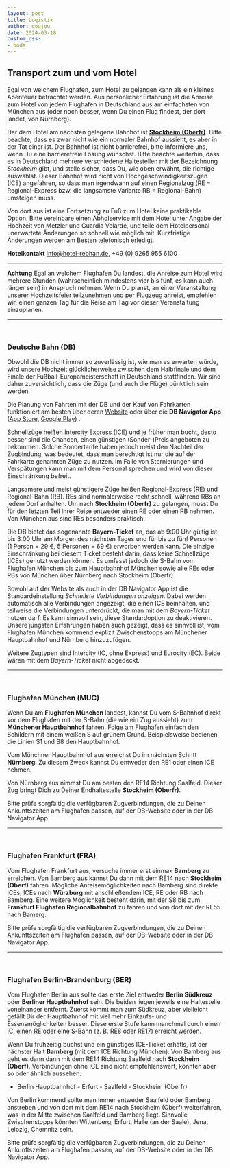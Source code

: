 ```yaml
---
layout: post
title: Logistik
author: goujou
date: 2024-03-18
custom_css:
- boda
---
```

## Transport zum und vom Hotel
Egal von welchem Flughafen, zum Hotel zu gelangen kann als ein kleines Abenteuer betrachtet werden.
Aus persönlicher Erfahrung ist die Anreise zum Hotel von jedem Flughafen in Deutschland aus am einfachsten von München aus (oder noch besser, wenn Du einen Flug findest, der dort landet, von Nürnberg).

Der dem Hotel am nächsten gelegene Bahnhof ist **[Stockheim (Oberfr)](https://www.google.com/maps/place/96342+Stockheim,+Germany/@50.3068948,11.2814374,17.96z/data=!4m6!3m5!1s0x47a162d0c96bc825:0x12f2c3af610540a9!8m2!3d50.3067809!4d11.2818069!16s%2Fm%2F02q3zjx?authuser=0&entry=ttu)**.
Bitte beachte, dass es zwar nicht wie ein normaler Bahnhof aussieht, es aber in der Tat einer ist.
Der Bahnhof ist nicht barrierefrei, bitte informiere uns, wenn Du eine barrierefreie Lösung wünschst.
Bitte beachte weiterhin, dass es in Deutschland mehrere verschiedene Haltestellen mit der Bezeichnung *Stockheim* gibt, und stelle sicher,  dass Du, wie oben erwähnt, die richtige auswählst.
Dieser Bahnhof wird nicht von Hochgeschwindigkeitszügen (ICE) angefahren, so dass man irgendwann auf einen Regionalzug (RE = Regional-Express bzw. die langsamste Variante RB = Regional-Bahn) umsteigen muss.

Von dort aus ist eine Fortsetzung zu Fuß zum Hotel keine praktikable Option.
Bitte vereinbare einen Abholservice mit dem Hotel unter Angabe der Hochzeit von Metzler und Guardia Velarde, und teile dem Hotelpersonal unerwartete Änderungen so schnell wie möglich mit.
Kurzfristige Änderungen werden am Besten telefonisch erledigt.

**Hotelkontakt** <info@hotel-rebhan.de>, +49 (0) 9265 955 6100

---

**Achtung** Egal an welchem Flughafen Du landest, die Anreise zum Hotel wird mehrere Stunden (wahrscheinlich mindestens vier bis fünf, es kann auch länger sein) in Anspruch nehmen.
Wenn Du planst, an einer Veranstaltung unserer Hochzeitsfeier teilzunehmen und per Flugzeug anreist, empfehlen wir, einen ganzen Tag für die Reise am Tag vor dieser Veranstaltung einzuplanen.


---

<br>

### Deutsche Bahn (DB)
Obwohl die DB nicht immer so zuverlässig ist, wie man es erwarten würde, wird unsere Hochzeit glücklicherweise zwischen dem Halbfinale und dem Finale der Fußball-Europameisterschaft in Deutschland stattfinden.
Wir sind daher zuversichtlich, dass die Züge (und auch die Flüge) pünktlich sein werden.

Die Planung von Fahrten mit der DB und der Kauf von Fahrkarten funktioniert am besten über deren [Website](https://www.bahn.de/?lang=de) oder über die **DB Navigator App** ([App Store](https://apps.apple.com/se/app/db-navigator/id343555245), [Google Play](https://play.google.com/store/apps/details?id=de.hafas.android.db&hl=sv&pli=1)) .

Schnellzüge heißen Intercity Express (ICE) und je früher man bucht, desto besser sind die Chancen, einen günstigen (Sonder-)Preis angeboten zu bekommen.
Solche Sondertarife haben jedoch meist den Nachteil der Zugbindung, was bedeutet, dass man berechtigt ist nur die auf der Fahrkarte genannten Züge zu nutzen.
Im Falle von Stornierungen und Verspätungen kann man mit dem Personal sprechen und wird von dieser Einschränkung befreit.

Langsamere und meist günstigere Züge heißen Regional-Express (RE) und Regional-Bahn (RB). REs sind normalerweise recht schnell, während RBs an jedem Dorf anhalten.
Um nach **Stockheim (Oberfr)** zu gelangen, musst Du für den letzten Teil Ihrer Reise entweder einen RE oder einen RB nehmen.
Von München aus sind REs besonders praktisch.

Die DB bietet das sogenannte **Bayern-Ticket** an, das ab 9:00 Uhr gültig ist bis 3:00 Uhr am Morgen des nächsten Tages und für bis zu fünf Personen (1 Person = 29 €, 5 Personen = 69 €) erworben werden kann.
Die einzige Einschränkung bei diesem Ticket besteht darin, dass keine Schnellzüge (ICEs) genutzt werden können.
Es umfasst jedoch die S-Bahn vom Flughafen München bis zum Hauptbahnhof München sowie alle REs oder RBs von München über Nürnberg nach Stockheim (Oberfr).

Sowohl auf der Website als auch in der DB Navigator App ist die Standardeinstellung *Schnellste Verbindungen anzeigen*.
Dabei werden automatisch alle Verbindungen angezeigt, die einen ICE beinhalten, und teilweise die Verbindungen unterdrückt, die man mit dem *Bayern-Ticket* nutzen darf.
Es kann sinnvoll sein, diese Standardoption zu deaktivieren.
Unsere jüngsten Erfahrungen haben auch gezeigt, dass es sinnvoll ist, vom Flughafen München kommend explizit Zwischenstopps am Münchener Hauptbahnhof und Nürnberg hinzuzufügen.

Weitere Zugtypen sind Intercity (IC, ohne Express) und Eurocity (EC).
Beide wären mit dem *Bayern-Ticket* nicht abgedeckt.

---

<br>

### Flughafen München (MUC)
Wenn Du am **Flughafen München** landest, kannst Du vom S-Bahnhof direkt vor dem Flughafen mit der S-Bahn (die wie ein Zug aussieht) zum **Münchener Hauptbahnhof** fahren.
Folge am Flughafen einfach den Schildern mit einem weißen S auf grünem Grund.
Beispielsweise bedienen die Linien S1 und S8 den Hauptbahnhof.

Vom Münchner Hauptbahnhof aus erreichst Du im nächsten Schritt **Nürnberg**.
Zu diesem Zweck kannst Du entweder den RE1 oder einen ICE nehmen.

Von Nürnberg aus nimmst Du am besten den RE14 Richtung Saalfeld.
Dieser Zug bringt Dich zu Deiner Endhaltestelle **Stockheim (Oberfr)**.

Bitte prüfe sorgfältig die verfügbaren Zugverbindungen, die zu Deinen Ankunftszeiten am Flughafen passen, auf der DB-Website oder in der DB Navigator App.

---

<br>

### Flughafen Frankfurt (FRA)
Vom Flughafen Frankfurt aus, versuche immer erst einmak **Bamberg** zu erreichen.
Von Bamberg aus kannst Du dann mit dem RE14 nach **Stockheim (Oberf)** fahren.
Mögliche Anreisemöglichkeiten nach Bamberg sind direkte ICEs, ICEs nach **Würzburg** mit anschließendem ICE, RE oder RB nach Bamberg.
Eine weitere Möglichkeit besteht darin, mit der S8 bis zum **Frankfurt Flughafen Regionalbahnhof** zu fahren und von dort mit der RE55 nach Bamerg.

Bitte prüfe sorgfältig die verfügbaren Zugverbindungen, die zu Deinen Ankunftszeiten am Flughafen passen, auf der DB-Website oder in der DB Navigator App.

---

<br>

### Flughafen Berlin-Brandenburg (BER)
Vom Flughafen Berlin aus sollte das erste Ziel entweder **Berlin Südkreuz** oder **Berliner Hauptbahnhof** sein.
Die beiden liegen jeweils eine Haltestelle voneinander entfernt. Zuerst kommt man zum Südkreuz, aber vielleicht gefällt Dir der Hauptbahnhof mit viel mehr Einkaufs- und Essensmöglichkeiten besser.
Diese erste Stufe kann manchmal durch einen IC, einen RE oder eine S-Bahn (z. B. RE8 oder RE17) erreicht werden.

Wenn Du frühzeitig buchst und ein günstiges ICE-Ticket erhätls, ist der nächster Halt **Bamberg** (mit dem ICE Richtung München).
Von Bamberg aus geht es dann dann mit dem RE14 Richtung Saalfeld nach **Stockheim (Oberf)**.
Verbindungen ohne ICE sind nicht empfehlenswert, könnten aber so oder ähnlich aussehen:

- Berlin Hauptbahnhof - Erfurt - Saalfeld - Stockheim (Oberfr)

Von Berlin kommend sollte man immer entweder Saalfeld oder Bamberg anstreben und von dort mit dem RE14 nach Stockheim (Oberf) weiterfahren, was in der Mitte zwischen Saalfeld und Bamberg liegt.
Sinnvolle Zwischenstopps könnten Wittenberg, Erfurt, Halle (an der Saale), Jena, Leipzig, Chemnitz sein.

Bitte prüfe sorgfältig die verfügbaren Zugverbindungen, die zu Deinen Ankunftszeiten am Flughafen passen, auf der DB-Website oder in der DB Navigator App.
